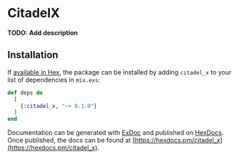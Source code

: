 # CitadelX

**TODO: Add description**

## Installation

If [available in Hex](https://hex.pm/docs/publish), the package can be installed
by adding `citadel_x` to your list of dependencies in `mix.exs`:

```elixir
def deps do
  [
    {:citadel_x, "~> 0.1.0"}
  ]
end
```

Documentation can be generated with [ExDoc](https://github.com/elixir-lang/ex_doc)
and published on [HexDocs](https://hexdocs.pm). Once published, the docs can
be found at [https://hexdocs.pm/citadel_x](https://hexdocs.pm/citadel_x).

